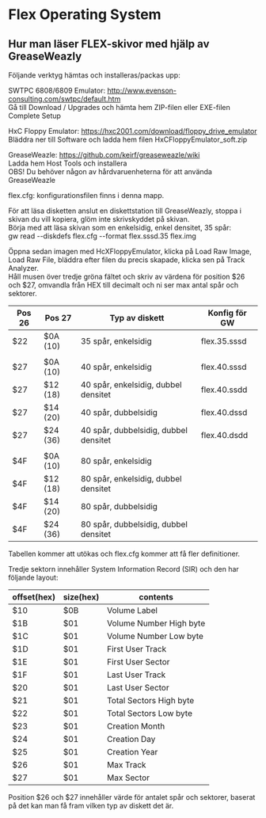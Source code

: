 # Flex Operating System
## Hur man läser FLEX-skivor med hjälp av GreaseWeazly
Följande verktyg hämtas och installeras/packas upp:  
  
SWTPC 6808/6809 Emulator: http://www.evenson-consulting.com/swtpc/default.htm  
Gå till Download / Upgrades och hämta hem ZIP-filen eller EXE-filen Complete Setup  
  
HxC Floppy Emulator: https://hxc2001.com/download/floppy_drive_emulator  
Bläddra ner till Software och ladda hem filen HxCFloppyEmulator_soft.zip  
  
GreaseWeazle: https://github.com/keirf/greaseweazle/wiki  
Ladda hem Host Tools och installera  
OBS! Du behöver någon av hårdvaruenheterna för att använda GreaseWeazle 

flex.cfg: konfigurationsfilen finns i denna mapp.  

För att läsa disketten anslut en diskettstation till GreaseWeazly, stoppa i skivan du vill kopiera, glöm inte skrivskyddet på skivan.  
Börja med att läsa skivan som en enkelsidig, enkel densitet, 35 spår:  
gw read --diskdefs flex.cfg --format flex.sssd.35 flex.img  
  
Öppna sedan imagen med HcXFloppyEmulator, klicka på Load Raw Image, Load Raw File, bläddra efter filen du precis skapade, klicka sen på Track Analyzer.  
Håll musen över tredje gröna fältet och skriv av värdena för position $26 och $27, omvandla från HEX till decimalt och ni ser max antal spår och sektorer.  

| Pos 26  | Pos 27      |     Typ av diskett                     | Konfig för GW |
| ------- | ----------- | ---------------------------------------| ------------- |
|   $22   |   $0A (10)  | 35 spår, enkelsidig                    | flex.35.sssd  |
|         |             |                                        |               |
|   $27   |   $0A (10)  | 40 spår, enkelsidig                    | flex.40.sssd  |
|   $27   |   $12 (18)  | 40 spår, enkelsidig, dubbel densitet   | flex.40.ssdd  |
|   $27   |   $14 (20)  | 40 spår, dubbelsidig                   | flex.40.dssd  |
|   $27   |   $24 (36)  | 40 spår, dubbelsidig, dubbel densitet  | flex.40.dsdd  |
|         |             |                                        |               |
|   $4F   |   $0A (10)  | 80 spår, enkelsidig                    |               |
|   $4F   |   $12 (18)  | 80 spår, enkelsidig, dubbel densitet   |               |
|   $4F   |   $14 (20)  | 80 spår, dubbelsidig                   |               |
|   $4F   |   $24 (36)  | 80 spår, dubbelsidig, dubbel densitet  |               |

  
Tabellen kommer att utökas och flex.cfg kommer att få fler definitioner.

Tredje sektorn innehåller System Information Record (SIR) och den har följande layout:

| offset(hex) | size(hex) | contents
| ----------- | --------- | ------------------------- |
|    $10      |    $0B    |  Volume Label             |
|    $1B      |    $01    |  Volume Number High byte  |
|    $1C      |    $01    |  Volume Number Low byte   |
|    $1D      |    $01    |  First User Track         |
|    $1E      |    $01    |  First User Sector        |
|    $1F      |    $01    |  Last User Track          |
|    $20      |    $01    |  Last User Sector         |
|    $21      |    $01    |  Total Sectors High byte  |
|    $22      |    $01    |  Total Sectors Low byte   |
|    $23      |    $01    |  Creation Month           |
|    $24      |    $01    |  Creation Day             |
|    $25      |    $01    |  Creation Year            |
|    $26      |    $01    |  Max Track                |
|    $27      |    $01    |  Max Sector               |

Position $26 och $27 innehåller värde för antalet spår och sektorer, baserat på det kan man få fram vilken typ av diskett det är.